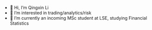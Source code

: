 - 👋 Hi, I’m Qingxin Li
- 👀 I’m interested in trading/analytics/risk
- 🌱 I’m currently an incoming MSc student at LSE, studying Financial Statistics

<!---
qli98/qli98 is a ✨ special ✨ repository because its `README.md` (this file) appears on your GitHub profile.
You can click the Preview link to take a look at your changes.
--->
